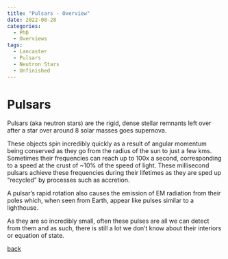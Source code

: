 ```yaml
---
title: "Pulsars - Overview"
date: 2022-08-28
categories:
  - PhD
  - Overviews
tags:
  - Lancaster
  - Pulsars
  - Neutron Stars
  - Unfinished
---
```


# Pulsars

Pulsars (aka neutron stars) are the rigid, dense stellar remnants left over after a star over around 8 solar masses goes supernova. 

These objects spin incredibly quickly as a result of angular momentum being conserved as they go from the radius of the sun to just a few kms. Sometimes their frequencies can reach up to 100x a second, corresponding to a speed at the crust of ~10% of the speed of light. These millisecond pulsars achieve these frequencies during their lifetimes as they are sped up “recycled” by processes such as accretion. 

A pulsar’s rapid rotation also causes the emission of EM radiation from their poles which, when seen from Earth, appear like pulses similar to a lighthouse. 

As they are so incredibly small, often these pulses are all we can detect from them and as such, there is still a lot we don’t know about their interiors or equation of state. 

[back](https://alhewitt.github.io/)
